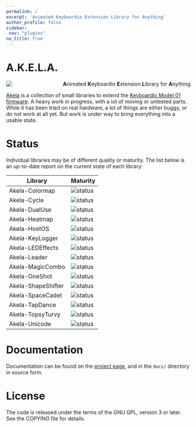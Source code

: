 ```yaml
---
permalink: /
excerpt: 'Animated Keyboardio Extension Library for Anything'
author_profile: false
sidebar:
 nav: "plugins"
no_title: true
---
```


# A.K.E.L.A. 

<p>
 <span align="left">
  <a href="https://travis-ci.org/algernon/Akela"><img align="left" src="https://travis-ci.org/algernon/Akela.svg?branch=master"></a>
 </span>
 <p align="right">
  <strong>A</strong>nimated <strong>K</strong>eyboardio <strong>E</strong>xtension
  <strong>L</strong>ibrary for <strong>A</strong>nything
 </p>
</p>

[Akela][akela] is a collection of small libraries to extend
the [Keyboardio Model 01 firmware][kbdiofw]. A heavy work in progress, with a
lot of moving or untested parts. While it has been tried on real hardware, a lot
of things are either buggy, or do not work at all yet. But work is under way to
bring everything into a usable state.

 [kbdiofw]: https://github.com/Keyboardio/KeyboardioFirmware
 [akela]: https://github.com/algernon/Akela
 
Status
======

Individual libraries may be of different quality or maturity. The list below is
an up-to-date report on the current state of each library:

| Library            | Maturity                   |
| ---------------    | --------------------       |
| Akela-Colormap     | ![status][st:stable]       |
| Akela-Cycle        | ![status][st:stable]       |
| Akela-DualUse      | ![status][st:experimental] |
| Akela-Heatmap      | ![status][st:broken]       |
| Akela-HostOS       | ![status][st:stable]       |
| Akela-KeyLogger    | ![status][st:stable]       |
| Akela-LEDEffects   | ![status][st:stable]       |
| Akela-Leader       | ![status][st:stable]       |
| Akela-MagicCombo   | ![status][st:stable]       |
| Akela-OneShot      | ![status][st:experimental] |
| Akela-ShapeShifter | ![status][st:stable]       |
| Akela-SpaceCadet   | ![status][st:stable]       |
| Akela-TapDance     | ![status][st:broken]       |
| Akela-TopsyTurvy   | ![status][st:experimental] |
| Akela-Unicode      | ![status][st:stable]       |

 [st:stable]: https://img.shields.io/badge/stable-✔-black.png?style=flat&colorA=44cc11&colorB=494e52
 [st:broken]: https://img.shields.io/badge/broken-X-black.png?style=flat&colorA=e05d44&colorB=494e52
 [st:experimental]: https://img.shields.io/badge/experimental----black.png?style=flat&colorA=dfb317&colorB=494e52

Documentation
=============

Documentation can be found on the [project page][gh:page], and in the `docs/`
directory in source form.

 [gh:page]: https://algernon.github.io/Akela/

License
=======

The code is released under the terms of the GNU GPL, version 3 or later. See the
COPYING file for details.
